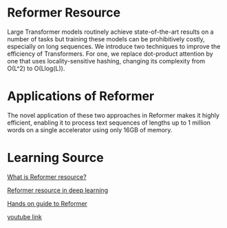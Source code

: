 # Reformer Resource
Large Transformer models routinely achieve state-of-the-art results on a number of tasks but training these models can be prohibitively costly, especially on long sequences. We introduce two techniques to improve the efficiency of Transformers. For one, we replace dot-product attention by one that uses locality-sensitive hashing, changing its complexity from O(L^2) to O(Llog(L)).

# Applications of Reformer
The novel application of these two approaches in Reformer makes it highly efficient, enabling it to process text sequences of lengths up to 1 million words on a single accelerator using only 16GB of memory.
# Learning Source

[What is Reformer resource?](https://ai.googleblog.com/2020/01/reformer-efficient-transformer.html)

[Reformer resource in deep learning](https://www.infoq.com/news/2020/02/google-reformer-deep-learning/)

[Hands on guide to Reformer](https://analyticsindiamag.com/hands-on-guide-to-reformer-the-efficient-transformer/)

[youtube link](https://www.youtube.com/watch?v=i4H0kjxrias)